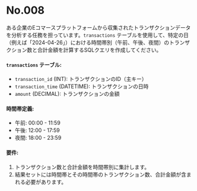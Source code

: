 # No.008

ある企業のEコマースプラットフォームから収集されたトランザクションデータを分析する任務を担っています。`transactions` テーブルを使用して、特定の日（例えば「2024-04-26」）における時間帯別（午前、午後、夜間）のトランザクション数と合計金額を計算するSQLクエリを作成してください。

#### `transactions` テーブル:
- `transaction_id` (INT): トランザクションのID（主キー）
- `transaction_time` (DATETIME): トランザクションの日時
- `amount` (DECIMAL): トランザクションの金額

#### 時間帯定義:
- 午前: 00:00 - 11:59
- 午後: 12:00 - 17:59
- 夜間: 18:00 - 23:59

#### 要件:
1. トランザクション数と合計金額を時間帯別に集計します。
2. 結果セットには時間帯とその時間帯のトランザクション数、合計金額が含まれる必要があります。
